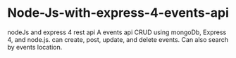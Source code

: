 # Node-Js-with-express-4-events-api
nodeJs and express 4 rest api
A events api CRUD using mongoDb, Express 4, and node.js. can create, post, update, and delete events. Can also search by events location.

